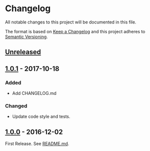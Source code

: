 # Changelog
All notable changes to this project will be documented in this file.

The format is based on [Keep a Changelog](http://keepachangelog.com/en/1.0.0/)
and this project adheres to [Semantic Versioning](http://semver.org/spec/v2.0.0.html).

## [Unreleased]

## [1.0.1] - 2017-10-18
### Added
- Add CHANGELOG.md

### Changed
- Update code style and tests.

## [1.0.0] - 2016-12-02
First Release. See [README.md](https://github.com/archco/MetaTag/blob/master/README.md).

[Unreleased]: https://github.com/archco/MetaTag/compare/v1.0.1...HEAD
[1.0.1]: https://github.com/archco/MetaTag/compare/v1.0.0...v1.0.1
[1.0.0]: https://github.com/archco/MetaTag/compare/51bfd50...v1.0.0
